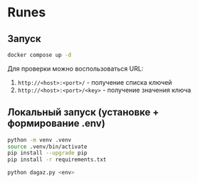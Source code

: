 # Runes

## Запуск
```bash
docker compose up -d
```

Для проверки можно воспользоваться URL:
1. `http://<host>:<port>/` - получение списка ключей
2. `http://<host>:<port>/<key>` - получение значения ключа

## Локальный запуск (установке + формирование .env)
```bash
python -m venv .venv
source .venv/bin/activate
pip install --upgrade pip
pip install -r requirements.txt

python dagaz.py <env>
```